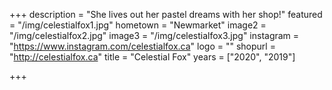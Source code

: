 +++
description = "She lives out her pastel dreams with her shop!"
featured = "/img/celestialfox1.jpg"
hometown = "Newmarket"
image2 = "/img/celestialfox2.jpg"
image3 = "/img/celestialfox3.jpg"
instagram = "https://www.instagram.com/celestialfox.ca"
logo = ""
shopurl = "http://celestialfox.ca"
title = "Celestial Fox"
years = ["2020", "2019"]

+++
